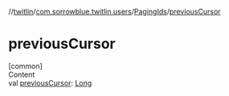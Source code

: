 //[twitlin](../../index.md)/[com.sorrowblue.twitlin.users](../index.md)/[PagingIds](index.md)/[previousCursor](previous-cursor.md)



# previousCursor  
[common]  
Content  
val [previousCursor](previous-cursor.md): [Long](https://kotlinlang.org/api/latest/jvm/stdlib/kotlin/-long/index.html)  



